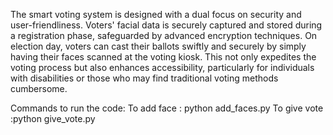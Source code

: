 The smart voting system is designed with a dual focus on security and user-friendliness. Voters' 
facial data is securely captured and stored during a registration phase, safeguarded by advanced 
encryption techniques. On election day, voters can cast their ballots swiftly and securely by 
simply having their faces scanned at the voting kiosk. This not only expedites the voting 
process but also enhances accessibility, particularly for individuals with disabilities or those 
who may find traditional voting methods cumbersome. 

Commands to run the code:
To add face : python add_faces.py
To give vote :python give_vote.py
